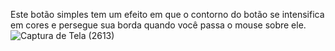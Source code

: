 Este botão simples tem um efeito em que o contorno do botão se intensifica em cores e persegue sua borda quando você passa o mouse sobre ele.
![Captura de Tela (2613)](https://user-images.githubusercontent.com/101275346/180458871-e75be842-f676-44d8-bcde-a72a64c12cdf.png)
